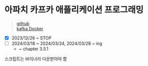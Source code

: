# 아파치 카프카 애플리케이션 프로그래밍

> [github](https://github.com/bjpublic/apache-kafka-with-java)  
> [kafka Docker](https://hub.docker.com/r/apache/kafka)  

- [x] 2023/12/26 ~ STOP
- [ ] 2024/03/18 ~ 2024/03/24, 2024/03/28 ~ ing
  - ~ chapter 3.5.1

스크립트는 바이너리 다운받아야 함
